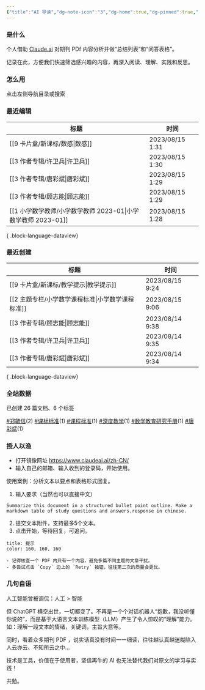 ```yaml
---
{"title":"AI 导读","dg-note-icon":"3","dg-home":true,"dg-pinned":true,"dg-publish":true,"permalink":"/home/","pinned":true,"tags":["gardenEntry"],"dgPassFrontmatter":true,"noteIcon":"3"}
---
```



### 是什么

个人借助 [Claude.ai](https://claude.ai/) 对期刊 PDf 内容分析并做“总结列表”和“问答表格”。

记录在此，方便我们快速筛选感兴趣的内容，再深入阅读、理解、实践和反思。

### 怎么用

点击左侧导航目录或搜索

### 最近编辑

| 标题                                             | 时间              |
| ---------------------------------------------- | --------------- |
| [[9 卡片盒/新课标/数感\|数感]]                        | 2023/08/15 1:31 |
| [[3 作者专辑/许卫兵\|许卫兵]]                         | 2023/08/15 1:30 |
| [[3 作者专辑/唐彩斌\|唐彩斌]]                         | 2023/08/15 1:29 |
| [[3 作者专辑/顾志能\|顾志能]]                         | 2023/08/15 1:29 |
| [[1 小学数学教师/小学数学教师 2023-01\|小学数学教师 2023-01]] | 2023/08/15 1:28 |

{ .block-language-dataview}

### 最近创建

| 标题                               | 时间              |
| -------------------------------- | --------------- |
| [[9 卡片盒/新课标/教学提示\|教学提示]]      | 2023/08/15 9:24 |
| [[2 主题专栏/小学数学课程标准\|小学数学课程标准]] | 2023/08/15 9:06 |
| [[3 作者专辑/顾志能\|顾志能]]           | 2023/08/14 9:38 |
| [[3 作者专辑/许卫兵\|许卫兵]]           | 2023/08/14 9:35 |
| [[3 作者专辑/唐彩斌\|唐彩斌]]           | 2023/08/14 9:34 |

{ .block-language-dataview}

### 全站数据

<p><span><p>已创建 26 篇文档、6 个标签</p></span></p>

<p><span><p><a class="internal-link" data-href="#郑毓信" href="#郑毓信" target="_blank" rel="noopener"></a><a href="#郑毓信" class="tag" target="_blank" rel="noopener">#郑毓信</a>(2) <a class="internal-link" data-href="#课标标准" href="#课标标准" target="_blank" rel="noopener"></a><a href="#课标标准" class="tag" target="_blank" rel="noopener">#课标标准</a>(1) <a class="internal-link" data-href="#课程标准" href="#课程标准" target="_blank" rel="noopener"></a><a href="#课程标准" class="tag" target="_blank" rel="noopener">#课程标准</a>(1) <a class="internal-link" data-href="#深度教学" href="#深度教学" target="_blank" rel="noopener"></a><a href="#深度教学" class="tag" target="_blank" rel="noopener">#深度教学</a>(1) <a class="internal-link" data-href="#数学教育研究手册" href="#数学教育研究手册" target="_blank" rel="noopener"></a><a href="#数学教育研究手册" class="tag" target="_blank" rel="noopener">#数学教育研究手册</a>(1) <a class="internal-link" data-href="#唐彩斌" href="#唐彩斌" target="_blank" rel="noopener"></a><a href="#唐彩斌" class="tag" target="_blank" rel="noopener">#唐彩斌</a>(1)</p></span></p>

### 授人以渔

- 打开镜像网址 https://www.claudeai.ai/zh-CN/
- 输入自己的邮箱、输入收到的登录码，开始使用。

使用案例：分析文本以要点和表格形式回复。

1. 输入要求（当然也可以直接中文）

```
Summarize this document in a structured bullet point outline. Make a markdown table of study questions and answers.response in chinese.
```

2. 提交文本附件，支持最多5个文本。
3. 点击开始，等待回复，可追问。

```ad-tip
title: 提示
color: 160, 160, 160

- 记得核查一个 PDF 内只有一个内容，避免多篇不同主题的文章干扰。
- 多尝试点击 `Copy` 边上的 `Retry` 按钮，往往第二次的质量会更优。
```


### 几句自语

人工智能曾被调侃：人工 > 智能

但 ChatGPT 横空出世，一切都变了。不再是一个个对话机器人“抱歉，我没听懂你说的”，而是基于大语言文本训练模型（LLM）产生了令人惊叹的“理解”能力。如：理解一段文本的情绪，关键词，主旨大意等。

同时，看着众多期刊 PDF ，说实话真没有时间一一细读，往往越认真越迷糊陷入人云亦云、不知所云之中…

技术是工具，价值在于使用者，坚信再牛的 AI 也无法替代我们对原文的学习与实践！

共勉。